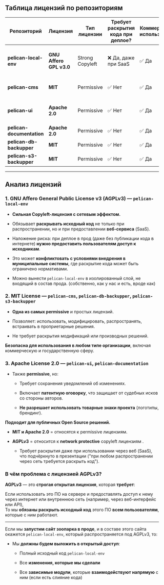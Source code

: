 ## Таблица лицензий по репозиториям

| Репозиторий               | Лицензия                | Тип лицензии    | Требует раскрытия кода при деплое? | Коммерческое использование | Совместимость с муниципальными ИС       | Комментарий                                           |
| ------------------------- | ----------------------- | --------------- | ---------------------------------- | -------------------------- | --------------------------------------- | ----------------------------------------------------- |
| **pelican-local-env**     | **GNU Affero GPL v3.0** | Strong Copyleft | ❌ Да, даже при SaaS                | ✅ Да                       | Сложный вопрос, учитывая раскрытие кода | Требует открытия кода при любом сетевом использовании |
| **pelican-cms**           | **MIT**                 | Permissive      | ✅ Нет                              | ✅ Да                       | ✅ Да                                    | Безопасна для любых форм внедрения                    |
| **pelican-ui**            | **Apache 2.0**          | Permissive      | ✅ Нет                              | ✅ Да                       | ✅ Да                                    | Имеет патентный грант, безопасна                      |
| **pelican-documentation** | **Apache 2.0**          | Permissive      | ✅ Нет                              | ✅ Да                       | ✅ Да                                    |                                                       |
| **pelican-db-backupper**  | **MIT**                 | Permissive      | ✅ Нет                              | ✅ Да                       | ✅ Да                                    |                                                       |
| **pelican-s3-backupper**  | **MIT**                 | Permissive      | ✅ Нет                              | ✅ Да                       | ✅ Да                                    |                                                       |

---

## Анализ лицензий

### 1. **GNU Affero General Public License v3 (AGPLv3)** — `pelican-local-env`

- **Сильная Copyleft-лицензия с сетевым эффектом.**
    
- Обязывает **раскрывать исходный код** не только при распространении, но и при предоставлении **веб-сервиса** (SaaS).
    
- Наложение риска: при деплое в прод (даже без публикации кода в интернете) **нужно предоставить пользователям доступ к исходникам**.
    
- Это может **конфликтовать с условиями внедрения в муниципальные системы**, где раскрытие кода может быть ограничено нормативами.
    

- Можно вынести `pelican-local-env` в изолированный слой, не входящий в состав прода. (собственно, как у нас и есть, вроде как)
    

### 2. **MIT License** — `pelican-cms`, `pelican-db-backupper`, `pelican-s3-backupper`

- **Одна из самых permissive** и простых лицензий.
    
- Позволяет: использовать, модифицировать, распространять, встраивать в проприетарные решения.
    
- Не требует раскрытия модификаций или производных решений.
    

 **Безопасна для использования в любом типе организации**, включая коммерческую и государственную сферу.

### 3. **Apache License 2.0** — `pelican-ui`, `pelican-documentation`

- Также **permissive**, но:
    
    - Требует сохранения уведомлений об изменениях.
        
    - Включает **патентную оговорку**, что защищает от судебных исков со стороны авторов.
        
    - **Не разрешает использовать товарные знаки проекта** (логотипы, брендинг).
        

**Подходит для публичных Open Source решений.**


- **MIT и Apache 2.0** = относятся к permissive лицензиям.
    
- **AGPLv3** = относится к **network protective** copyleft лицензиям .
    
    - Требует раскрытия даже при использовании через веб (SaaS), что подчёркнуто в презентации ("при любом распространении через сеть требуется раскрыть код").
        


### В чём проблема с лицензией AGPLv3?

**AGPLv3** — это **строгая открытая лицензия**, которая **требует**:

Если использовать это ПО на сервере и предоставлять доступ к нему через интернет или внутреннюю сеть (например, через веб-интерфейс или API),  
То мы **обязаны раскрыть исходный код** этого ПО **всем пользователям**, которые с ним работают.

---

Если мы **запустим сайт зоопарка в проде**, и в составе этого сайта окажется `pelican-local-env`, который распространяется под AGPLv3, то:

- Мы **должны будем выложить в открытый доступ**:
    
    - Полный исходный код `pelican-local-env`
        
    - Все **изменения, которые мы сделали**
        
    - Все **зависимые модули**, которые **взаимодействуют напрямую** с ним (если есть слияние кода)
    


    